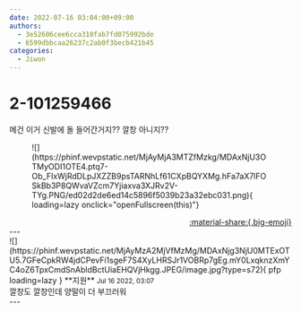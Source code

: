 ```yaml
---
date: 2022-07-16 03:04:00+09:00
authors:
  - 3e52606cee6cca310fab7fd075992bde
  - 6599dbbcaa26237c2ab0f3becb421b45
categories:
  - Jiwon
---
```


# 2-101259466

<div class="post-container" markdown="1">
<div class="content-container md-sidebar__scrollwrap" markdown="1">

메건 이거 신발에 돌 들어간거지?? 깔창 아니지??
<figure markdown="1">
![](https://phinf.wevpstatic.net/MjAyMjA3MTZfMzkg/MDAxNjU3OTMyODI1OTE4.ptq7-Ob_FIxWjRdDLpJXZZB9psTARNhLf61CXpBQYXMg.hFa7aX7lFOSkBb3P8QWvaVZcm7Yjiaxva3XJRv2V-TYg.PNG/ed02d2de6ed14c5896f5039b23a32ebc031.png){ loading=lazy onclick="openFullscreen(this)"}
</figure>


</div>
</div>

<div style="text-align: right;" markdown="1">
<a href="https://weverse.io/fromis9/fanpost/2-101259466" style="text-align: right;">:material-share:{.big-emoji}</a>
</div>
---

<div class="comments-container md-sidebar__scrollwrap" markdown="1">
<div class="comment" markdown="1">
<div class='id-container' markdown="1">
![](https://phinf.wevpstatic.net/MjAyMzA2MjVfMzMg/MDAxNjg3NjU0MTExOTU5.7GFeCpkRW4jdCPevFi1sgeF7S4XyLHRSJr1VOBRp7gEg.mY0LxqknzXmYC4oZ6TpxCmdSnAbldBctUiaEHQVjHkgg.JPEG/image.jpg?type=s72){ pfp loading=lazy }
**<span class="artist">지원</span>** <small>Jul 16 2022, 03:07</small><br>
</div>
<div class='comment-body' markdown="1">
깔창도 깔창인데 양말이 더 부끄러워
</div>
</div>
</div>
---
